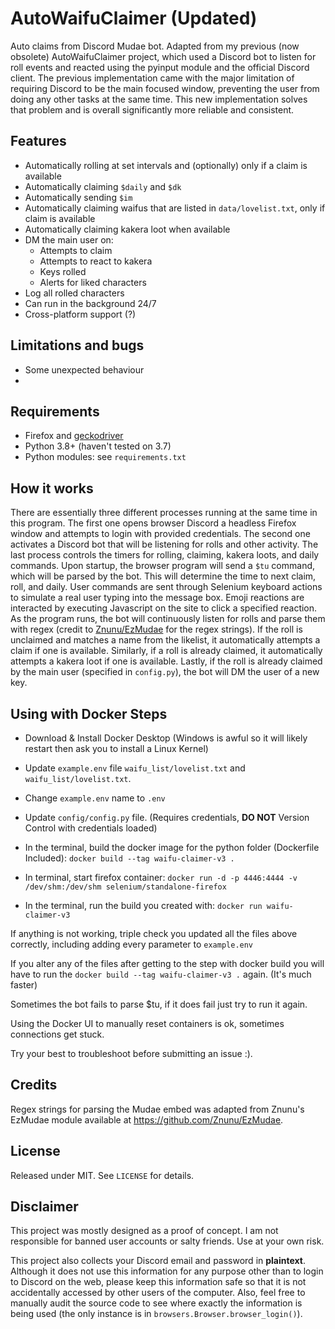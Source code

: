 # AutoWaifuClaimer (Updated)
Auto claims from Discord Mudae bot. Adapted from my previous (now obsolete) AutoWaifuClaimer project, which used a Discord bot to listen for roll events and reacted using the pyinput module and the official Discord client. The previous implementation came with the major limitation of requiring Discord to be the main focused window, preventing the user from doing any other tasks at the same time. This new implementation solves that problem and is overall significantly more reliable and consistent.

## Features
- Automatically rolling at set intervals and (optionally) only if a claim is available
- Automatically claiming `$daily` and `$dk`
- Automatically sending `$im`
- Automatically claiming waifus that are listed in `data/lovelist.txt`, only if claim is available
- Automatically claiming kakera loot when available
- DM the main user on:
  - Attempts to claim
  - Attempts to react to kakera
  - Keys rolled
  - Alerts for liked characters
- Log all rolled characters
- Can run in the background 24/7
- Cross-platform support (?)

## Limitations and bugs
- Some unexpected behaviour
- 

## Requirements
- Firefox and [geckodriver](https://github.com/mozilla/geckodriver/releases)
- Python 3.8+ (haven't tested on 3.7)
- Python modules: see `requirements.txt`

## How it works
There are essentially three different processes running at the same time in this program. The first one opens browser Discord a headless Firefox window and attempts to login with provided credentials. The second one activates a Discord bot that will be listening for rolls and other activity. The last process controls the timers for rolling, claiming, kakera loots, and daily commands. Upon startup, the browser program will send a `$tu` command, which will be parsed by the bot. This will determine the time to next claim, roll, and daily. User commands are sent through Selenium keyboard actions to simulate a real user typing into the message box. Emoji reactions are interacted by executing Javascript on the site to click a specified reaction. As the program runs, the bot will continuously listen for rolls and parse them with regex (credit to [Znunu/EzMudae](https://github.com/Znunu/EzMudae) for the regex strings). If the roll is unclaimed and matches a name from the likelist, it automatically attempts a claim if one is available. Similarly, if a roll is already claimed, it automatically attempts a kakera loot if one is available. Lastly, if the roll is already claimed by the main user (specified in `config.py`), the bot will DM the user of a new key.

## Using with Docker Steps

- Download & Install Docker Desktop (Windows is awful so it will likely restart then ask you to install a Linux Kernel)

- Update `example.env` file `waifu_list/lovelist.txt` and `waifu_list/lovelist.txt`.

- Change `example.env` name to `.env`

- Update `config/config.py` file. (Requires credentials, **DO NOT** Version Control with credentials loaded)

- In the terminal, build the docker image for the python folder (Dockerfile Included): `docker build --tag waifu-claimer-v3 .`

- In terminal, start firefox container: `docker run -d -p 4446:4444 -v /dev/shm:/dev/shm selenium/standalone-firefox`

- In the terminal, run the build you created with: `docker run waifu-claimer-v3`

If anything is not working, triple check you updated all the files above correctly, including adding every parameter to `example.env` 

If you alter any of the files after getting to the step with docker build you will have to run the `docker build --tag waifu-claimer-v3 .` again. (It's much faster)

Sometimes the bot fails to parse $tu, if it does fail just try to run it again.

Using the Docker UI to manually reset containers is ok, sometimes connections get stuck. 

Try your best to troubleshoot before submitting an issue :).

## Credits
Regex strings for parsing the Mudae embed was adapted from Znunu's EzMudae module available at https://github.com/Znunu/EzMudae.

## License
Released under MIT. See `LICENSE` for details.

## Disclaimer
This project was mostly designed as a proof of concept. I am not responsible for banned user accounts or salty friends. Use at your own risk.

This project also collects your Discord email and password in **plaintext**. Although it does not use this information for any purpose other than to login to Discord on the web, please keep this information safe so that it is not accidentally accessed by other users of the computer. Also, feel free to manually audit the source code to see where exactly the information is being used (the only instance is in `browsers.Browser.browser_login()`).
